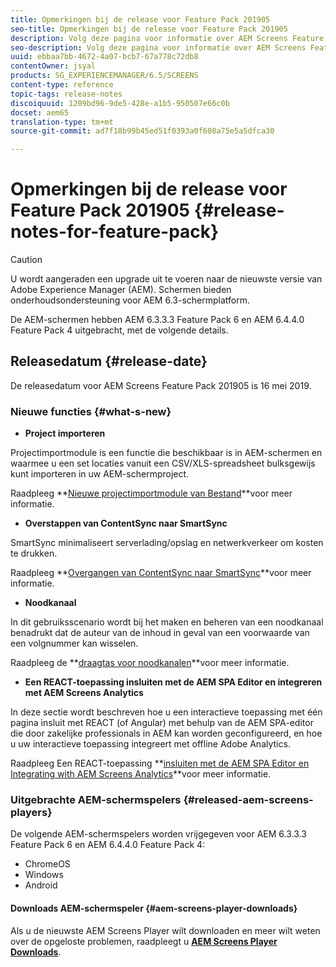 ```yaml
---
title: Opmerkingen bij de release voor Feature Pack 201905
seo-title: Opmerkingen bij de release voor Feature Pack 201905
description: Volg deze pagina voor informatie over AEM Screens Feature Pack 201905 die op 16 mei 2019 wordt vrijgegeven.
seo-description: Volg deze pagina voor informatie over AEM Screens Feature Pack 201905 die op 16 mei 2019 wordt vrijgegeven.
uuid: ebbaa7bb-4672-4a07-bcb7-67a778c72db8
contentOwner: jsyal
products: SG_EXPERIENCEMANAGER/6.5/SCREENS
content-type: reference
topic-tags: release-notes
discoiquuid: 1209bd96-9de5-428e-a1b5-950507e66c0b
docset: aem65
translation-type: tm+mt
source-git-commit: ad7f18b99b45ed51f0393a0f608a75e5a5dfca30

---
```



# Opmerkingen bij de release voor Feature Pack 201905 {#release-notes-for-feature-pack}

>[!CAUTION]
>
>U wordt aangeraden een upgrade uit te voeren naar de nieuwste versie van Adobe Experience Manager (AEM). Schermen bieden onderhoudsondersteuning voor AEM 6.3-schermplatform.

De AEM-schermen hebben AEM 6.3.3.3 Feature Pack 6 en AEM 6.4.4.0 Feature Pack 4 uitgebracht, met de volgende details.

## Releasedatum {#release-date}

De releasedatum voor AEM Screens Feature Pack 201905 is 16 mei 2019.

### Nieuwe functies {#what-s-new}

* **Project importeren**

Projectimportmodule is een functie die beschikbaar is in AEM-schermen en waarmee u een set locaties vanuit een CSV/XLS-spreadsheet bulksgewijs kunt importeren in uw AEM-schermproject.

Raadpleeg **[Nieuwe projectimportmodule van Bestand](project-importer.md)**voor meer informatie.

* **Overstappen van ContentSync naar SmartSync**

SmartSync minimaliseert serverlading/opslag en netwerkverkeer om kosten te drukken.

Raadpleeg **[Overgangen van ContentSync naar SmartSync](smartsync.md)**voor meer informatie.

* **Noodkanaal**

In dit gebruiksscenario wordt bij het maken en beheren van een noodkanaal benadrukt dat de auteur van de inhoud in geval van een voorwaarde van een volgnummer kan wisselen.

Raadpleeg de **[draagtas voor noodkanalen](emergency-channel.md)**voor meer informatie.

* **Een REACT-toepassing insluiten met de AEM SPA Editor en integreren met AEM Screens Analytics**

In deze sectie wordt beschreven hoe u een interactieve toepassing met één pagina insluit met REACT (of Angular) met behulp van de AEM SPA-editor die door zakelijke professionals in AEM kan worden geconfigureerd, en hoe u uw interactieve toepassing integreert met offline Adobe Analytics.

Raadpleeg Een REACT-toepassing **[insluiten met de AEM SPA Editor en Integrating with AEM Screens Analytics](embedding-react-app.md)**voor meer informatie.

### Uitgebrachte AEM-schermspelers {#released-aem-screens-players}

De volgende AEM-schermspelers worden vrijgegeven voor AEM 6.3.3.3 Feature Pack 6 en AEM 6.4.4.0 Feature Pack 4:

* ChromeOS
* Windows
* Android

#### Downloads AEM-schermspeler {#aem-screens-player-downloads}

Als u de nieuwste AEM Screens Player wilt downloaden en meer wilt weten over de opgeloste problemen, raadpleegt u **[AEM Screens Player Downloads](https://download.macromedia.com/screens/)**.
